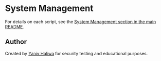 # System Management

For details on each script, see the [System Management section in the main README](https://github.com/YanivHaliwa/linux-admin-toolkit#%EF%B8%8F-system-management).

## Author

Created by [Yaniv Haliwa](https://github.com/YanivHaliwa) for security testing and educational purposes.